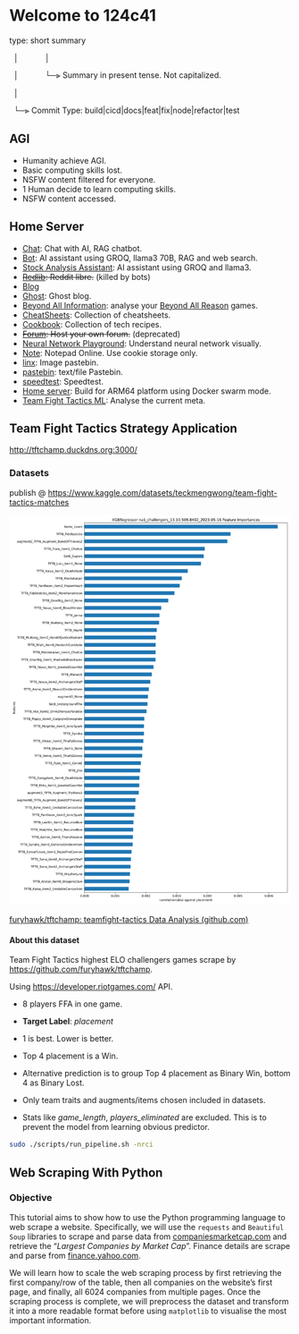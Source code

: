 # Welcome to 124c41

type: short summary

  │            │

  │            └─⫸ Summary in present tense. Not capitalized.

  │

  └─⫸ Commit Type: build|cicd|docs|feat|fix|node|refactor|test

## AGI

- Humanity achieve AGI.
- Basic computing skills lost.
- NSFW content filtered for everyone.
- 1 Human decide to learn computing skills.
- NSFW content accessed.

## Home Server

- [Chat](https://chat.furyhawk.lol/): Chat with AI, RAG chatbot. 
- [Bot](https://bot.furyhawk.lol/): AI assistant using GROQ, llama3 70B, RAG and web search.
- [Stock Analysis Assistant](https://fin.furyhawk.lol/): AI assistant using GROQ and llama3.
- ~~[Redlib](https://redlib.furyhawk.lol/): Reddit libre.~~ (killed by bots)
- [Blog](https://info.furyhawk.lol/)
- [Ghost](https://ghost.furyhawk.lol/): Ghost blog.
- [Beyond All Information](https://bai.furyhawk.lol/): analyse your [Beyond All Reason](https://www.beyondallreason.info/) games.
- [CheatSheets](https://cheat.furyhawk.lol/): Collection of cheatsheets.
- [Cookbook](https://cook.furyhawk.lol/): Collection of tech recipes.
- ~~[Forum](https://forum.furyhawk.lol/): Host your own forum.~~ (deprecated)
- [Neural Network Playground](https://furyhawk.github.io/playground): Understand neural network visually.
- [Note](https://note.furyhawk.lol/): Notepad Online. Use cookie storage only.
- [linx](https://linx.furyhawk.lol/): Image pastebin.
- [pastebin](https://bin.furyhawk.lol/): text/file Pastebin.
- [speedtest](https://speed.furyhawk.lol/): Speedtest.
- [Home server](https://github.com/furyhawk/cloudy): Build for ARM64 platform using Docker swarm mode.
- [Team Fight Tactics ML](https://github.com/furyhawk/tftchamp): Analyse the current meta.

## Team Fight Tactics Strategy Application

http://tftchamp.duckdns.org:3000/

### Datasets

publish @ https://www.kaggle.com/datasets/teckmengwong/team-fight-tactics-matches

![tftfi00](https://github.com/furyhawk/tftchamp/raw/master/assets/XGBRegressor_feature_importances.png)

[furyhawk/tftchamp: teamfight-tactics Data Analysis (github.com)](https://github.com/furyhawk/tftchamp)

#### About this dataset

Team Fight Tactics highest ELO challengers games scrape by https://github.com/furyhawk/tftchamp.

Using https://developer.riotgames.com/ API.

- 8 players FFA in one game.

- **Target Label**: *placement*

- 1 is best. Lower is better.

- Top 4 placement is a Win.

- Alternative prediction is to group Top 4 placement as Binary Win, bottom 4 as Binary Lost.

- Only team traits and augments/items chosen included in datasets.

- Stats like *game_length*, *players_eliminated* are excluded. This is to prevent the model from learning obvious predictor.

```sh
sudo ./scripts/run_pipeline.sh -nrci
```

## Web Scraping With Python

### Objective

This tutorial aims to show how to use the Python programming language to web scrape a website. Specifically, we will use the `requests` and `Beautiful Soup` libraries to scrape and parse data from [companiesmarketcap.com](https://companiesmarketcap.com/) and retrieve the “*Largest Companies by Market Cap*”. Finance details are scrape and parse from [finance.yahoo.com](https://finance.yahoo.com/quote/).

We will learn how to scale the web scraping process by first retrieving the first company/row of the table, then all companies on the website’s first page, and finally, all 6024 companies from multiple pages. Once the scraping process is complete, we will preprocess the dataset and transform it into a more readable format before using `matplotlib` to visualise the most important information.
